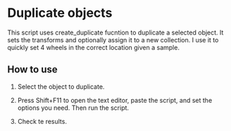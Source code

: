 # Duplicate objects

This script uses create_duplicate fucntion to duplicate a selected object. It sets the transforms and optionally assign it to a new collection. 
I use it to quickly set 4 wheels in the correct location given a sample.

## How to use
1. Select the object to duplicate.
![]()

2. Press Shift+F11 to open the text editor, paste the script, and set the options you need. Then run the script.
![]() 

3. Check te results.
![]() 
